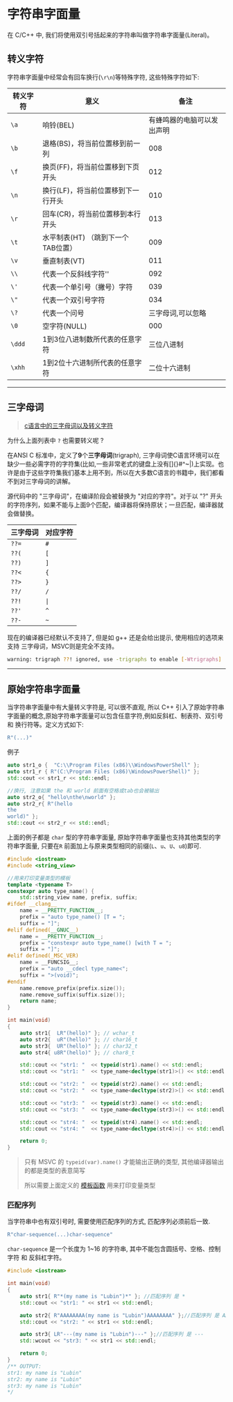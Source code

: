 # 字符串字面量

在 C/C++ 中, 我们将使用双引号括起来的字符串叫做字符串字面量(Literal)。



## 转义字符

字符串字面量中经常会有回车换行(`\r\n`)等特殊字符, 这些特殊字符如下:

| 转义字符   | 意义                    | 备注            |
| ------ | --------------------- | ------------- |
| `\a`   | 响铃(BEL)               | 有蜂鸣器的电脑可以发出声明 |
| `\b`   | 退格(BS)，将当前位置移到前一列     | 008           |
| `\f`   | 换页(FF)，将当前位置移到下页开头    | 012           |
| `\n`   | 换行(LF)，将当前位置移到下一行开头   | 010           |
| `\r`   | 回车(CR)，将当前位置移到本行开头    | 013           |
| `\t`   | 水平制表(HT) （跳到下一个TAB位置） | 009           |
| `\v`   | 垂直制表(VT)              | 011           |
| `\\`   | 代表一个反斜线字符'\'          | 092           |
| `\'`   | 代表一个单引号（撇号）字符         | 039           |
| `\"`   | 代表一个双引号字符             | 034           |
| `\?`   | 代表一个问号                | 三字母词,可以忽略     |
| `\0`   | 空字符(NULL)             | 000           |
| `\ddd` | 1到3位八进制数所代表的任意字符      | 三位八进制         |
| `\xhh` | 1到2位十六进制所代表的任意字符      | 二位十六进制        |

---

## 三字母词

> [c语言中的三字母词以及转义字符](https://blog.csdn.net/lmh10621/article/details/62236570)

为什么上面列表中 `?` 也需要转义呢 ?

在ANSI C 标准中，定义了**9**个**三字母词**(trigraph), 三字母词使C语言环境可以在缺少一些必需字符的字符集(比如,一些非常老式的键盘上没有[]{}#\^~|)上实现。也许是由于这些字符集我们基本上用不到，所以在大多数C语言的书籍中，我们都看不到对三字母词的讲解。

源代码中的 "三字母词"，在编译阶段会被替换为 "对应的字符"。对于以 "?" 开头的字符序列，如果不能与上面9个匹配，编译器将保持原状；一旦匹配，编译器就会做替换。

| 三字母词  | 对应字符 |
| ----- | ---- |
| `??=` | `#`  |
| `??(` | `[`  |
| `??)` | `]`  |
| `??<` | `{`  |
| `??>` | `}`  |
| `??/` | `/`  |
| `??!` | `\|` |
| `??'` | `^`  |
| `??-` | `~`  |

现在的编译器已经默认不支持了, 但是如 g++ 还是会给出提示, 使用相应的选项来支持 三字母词，MSVC则是完全不支持。

```bash
warning: trigraph ??! ignored, use -trigraphs to enable [-Wtrigraphs]
```

---

## 原始字符串字面量

当字符串字面量中有大量转义字符是, 可以很不直观, 所以 C++ 引入了原始字符串字面量的概念,原始字符串字面量可以包含任意字符,例如反斜杠、制表符、双引号 和 换行符等。定义方式如下:

```cpp
R"(...)"
```

例子

```cpp
auto str1_o {  "C:\\Program Files (x86)\\WindowsPowerShell" };
auto str1_r { R"(C:\Program Files (x86)\WindowsPowerShell)" };
std::cout << str1_r << std::endl;

//换行, 注意如果 the 和 world 前面有空格或tab也会被输出
auto str2_o{ "hello\nthe\nworld" };
auto str2_r{ R"(hello
the
world)" };
std::cout << str2_r << std::endl;
```

上面的例子都是 `char` 型的字符串字面量, 原始字符串字面量也支持其他类型的字符串字面量, 只要在`R` 前面加上与原来类型相同的前缀(`L`、`u`、`U`、`u8`)即可.

```cpp
#include <iostream>
#include <string_view>

//用来打印变量类型的模板
template <typename T>
constexpr auto type_name() {
	std::string_view name, prefix, suffix;
#ifdef __clang__
	name = __PRETTY_FUNCTION__;
	prefix = "auto type_name() [T = ";
	suffix = "]";
#elif defined(__GNUC__)
	name = __PRETTY_FUNCTION__;
	prefix = "constexpr auto type_name() [with T = ";
	suffix = "]";
#elif defined(_MSC_VER)
	name = __FUNCSIG__;
	prefix = "auto __cdecl type_name<";
	suffix = ">(void)";
#endif
	name.remove_prefix(prefix.size());
	name.remove_suffix(suffix.size());
	return name;
}

int main(void)
{
	auto str1{  LR"(hello)" }; // wchar_t
	auto str2{  uR"(hello)" }; // char16_t
	auto str3{  UR"(hello)" }; // char32_t
	auto str4{ u8R"(hello)" }; // char8_t

	std::cout << "str1: "  << typeid(str1).name() << std::endl;
	std::cout << "str1: "  << type_name<decltype(str1)>() << std::endl << std::endl;

	std::cout << "str2: "  << typeid(str2).name() << std::endl;
	std::cout << "str2: "  << type_name<decltype(str2)>() << std::endl << std::endl;

	std::cout << "str3: "  << typeid(str3).name() << std::endl;
	std::cout << "str3: "  << type_name<decltype(str3)>() << std::endl << std::endl;

	std::cout << "str4: "  << typeid(str4).name() << std::endl;
	std::cout << "str4: "  << type_name<decltype(str4)>() << std::endl << std::endl;

	return 0;
}
```

> 只有 MSVC 的 `typeid(var).name()` 才能输出正确的类型, 其他编译器输出的都是类型的表意简写
> 
> 所以需要上面定义的 [模板函数](https://stackoverflow.com/questions/81870/is-it-possible-to-print-a-variables-type-in-standard-c) 用来打印变量类型

### 匹配序列

当字符串中也有双引号时, 需要使用匹配序列的方式, 匹配序列必须前后一致.

```cpp
R"char-sequence(...)char-sequence"
```

`char-sequence` 是一个长度为 1~16 的字符串, 其中不能包含圆括号、空格、控制字符 和 反斜杠字符。

```cpp
#include <iostream>

int main(void)
{
	auto str1{ R"*(my name is "Lubin")*" }; //匹配序列 是 *
	std::cout << "str1: " << str1 << std::endl;

	auto str2{ R"AAAAAAAA(my name is "Lubin")AAAAAAAA" };//匹配序列 是 AAAAAAAA
	std::cout << "str2: " << str1 << std::endl;

	auto str3{ LR"---(my name is "Lubin")---" };//匹配序列 是 ---
	std::wcout << "str3: " << str1 << std::endl;

	return 0;
}
/** OUTPUT:
str1: my name is "Lubin"
str2: my name is "Lubin"
str3: my name is "Lubin"
*/
```
